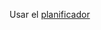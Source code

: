 Usar el [planificador](https://gitlab.com/fichunl/sistop/-/tree/main/Recursos/Planificador?ref_type=heads)